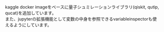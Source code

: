kaggle docker imageをベースに量子シュミレーションライブラリ(qiskit, qutip, qucat)を追加しています。 <br>
また、jupyterの拡張機能として変数の中身を参照できるvariableinspectorも使えるようにしています。

